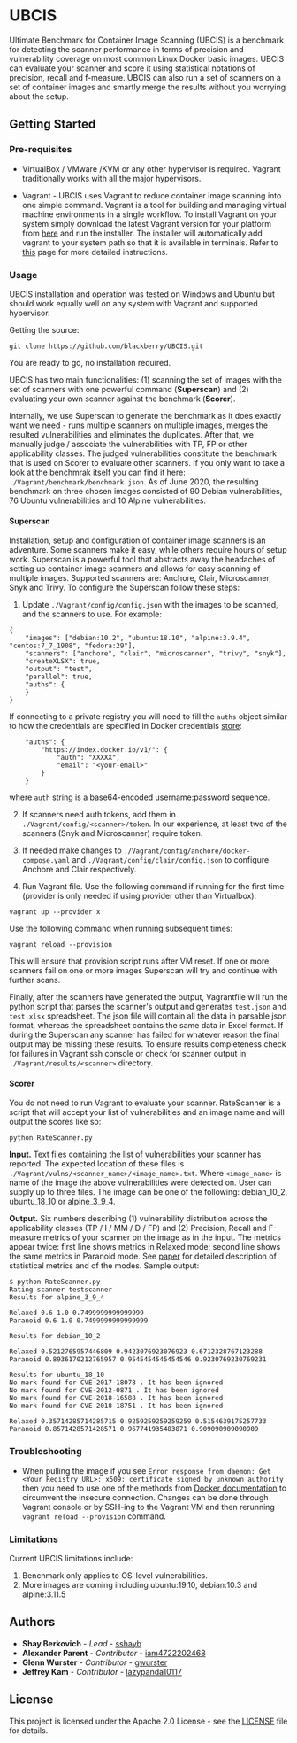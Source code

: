 # UBCIS

Ultimate Benchmark for Container Image Scanning (UBCIS) is a benchmark for detecting the scanner performance in terms of precision and vulnerability coverage on most common Linux Docker basic images. UBCIS can evaluate your scanner and score it using statistical notations of precision, recall and f-measure. UBCIS can also run a set of scanners on a set of container images and smartly merge the results without you worrying about the setup.

## Getting Started

### Pre-requisites

* VirtualBox / VMware /KVM or any other hypervisor is required. Vagrant traditionally works with all the major hypervisors.

* Vagrant - UBCIS uses Vagrant to reduce container image scanning into one simple command. Vagrant is a tool for building and managing virtual machine environments in a single workflow. To install Vagrant on your system simply download the latest Vagrant version for your platform from [here](https://www.vagrantup.com/downloads) and run the installer. The installer will automatically add vagrant to your system path so that it is available in terminals. Refer to [this](https://www.vagrantup.com/docs/installation) page for more detailed instructions.

### Usage

UBCIS installation and operation was tested on Windows and Ubuntu but should work equally well on any system with Vagrant and supported hypervisor. 

Getting the source:
```
git clone https://github.com/blackberry/UBCIS.git
```

You are ready to go, no installation required.

UBCIS has two main functionalities: (1) scanning the set of images with the set of scanners with one powerful command (**Superscan**) and (2) evaluating your own scanner against the benchmark (**Scorer**). 

Internally, we use Superscan to generate the benchmark as it does exactly want we need - runs multiple scanners on multiple images, merges the resulted vulnerabilities and eliminates the duplicates. After that, we manually judge / associate the vulnerabilities with TP, FP or other applicability classes. The judged vulnerabilities constitute the benchmark that is used on Scorer to evaluate other scanners. If you only want to take a look at the benchmrak itself you can find it here: `./Vagrant/benchmark/benchmark.json`. As of June 2020, the resulting benchmark on three chosen images consisted of 90 Debian vulnerabilities, 76 Ubuntu vulnerabilities and 10 Alpine vulnerabilities.

#### Superscan

Installation, setup and configuration of container image scanners is an adventure. Some scanners make it easy, while others require hours of setup work. Superscan is a powerful tool that abstracts away the headaches of setting up container image scanners and allows for easy scanning of multiple images. Supported scanners are: Anchore, Clair, Microscanner, Snyk and Trivy. To configure the Superscan follow these steps:

1. Update `./Vagrant/config/config.json` with the images to be scanned, and the scanners to use. For example:

```
{
    "images": ["debian:10.2", "ubuntu:18.10", "alpine:3.9.4", "centos:7_7_1908", "fedora:29"],
    "scanners": ["anchore", "clair", "microscanner", "trivy", "snyk"],
    "createXLSX": true,
    "output": "test",
    "parallel": true,
    "auths": {
    }
}
```

If connecting to a private registry you will need to fill the `auths` object similar to how the credentials are specified in Docker credentials [store](https://docs.docker.com/engine/reference/commandline/login/):

```
    "auths": {
        "https://index.docker.io/v1/": {
            "auth": "XXXXX",
            "email": "<your-email>"
        }
    }
```

where `auth` string is a base64-encoded username:password sequence.

2. If scanners need auth tokens, add them in `./Vagrant/config/<scanner>/token`. In our experience, at least two of the scanners (Snyk and Microscanner) require token. 

3. If needed make changes to `./Vagrant/config/anchore/docker-compose.yaml` and `./Vagrant/config/clair/config.json` to configure Anchore and Clair respectively. 

4. Run Vagrant file. Use the following command if running for the first time (provider is only needed if using provider other than Virtualbox):

```
vagrant up --provider x
```

Use the following command when running subsequent times:

```
vagrant reload --provision
```

This will ensure that provision script runs after VM reset. If one or more scanners fail on one or more images Superscan will try and continue with further scans. 

Finally, after the scanners have generated the output, Vagrantfile will run the python script that parses the scanner's output and generates `test.json` and `test.xlsx` spreadsheet. The json file will contain all the data in parsable json format, whereas the spreadsheet contains the same data in Excel format. If during the Superscan any scanner has failed for whatever reason the final output may be missing these results. To ensure results completeness check for failures in Vagrant ssh console or check for scanner output in `./Vagrant/results/<scanner>` directory.


#### Scorer

You do not need to run Vagrant to evaluate your scanner. RateScanner is a script that will accept your list of vulnerabilities and an image name and will output the scores like so:

```
python RateScanner.py
```

**Input.** 
Text files containing the list of vulnerabilities your scanner has reported. The expected location of these files is `./Vagrant/vulns/<scanner_name>/<image_name>.txt`. Where `<image_name>` is name of the image the above vulnerabilities were detected on. User can supply up to three files. The image can be one of the following: debian_10_2, ubuntu_18_10 or alpine_3_9_4.

**Output.**
Six numbers describing (1) vulnerability distribution across the applicability classes (TP / I / MM / D / FP) and (2) Precision, Recall and F-measure metrics of your scanner on the image as in the input. The metrics appear twice: first line shows metrics in Relaxed mode; second line shows the same metrics in Paranoid mode. See [paper](./paper/ubcis.pdf) for detailed description of statistical metrics and of the modes. Sample output:

```
$ python RateScanner.py
Rating scanner testscanner
Results for alpine_3_9_4

Relaxed 0.6 1.0 0.7499999999999999
Paranoid 0.6 1.0 0.7499999999999999

Results for debian_10_2

Relaxed 0.5212765957446809 0.9423076923076923 0.6712328767123288
Paranoid 0.8936170212765957 0.9545454545454546 0.9230769230769231

Results for ubuntu_18_10
No mark found for CVE-2017-18078 . It has been ignored
No mark found for CVE-2012-0871 . It has been ignored
No mark found for CVE-2018-16588 . It has been ignored
No mark found for CVE-2018-18751 . It has been ignored

Relaxed 0.35714285714285715 0.9259259259259259 0.5154639175257733
Paranoid 0.8571428571428571 0.967741935483871 0.909090909090909
```

### Troubleshooting

* When pulling the image if you see `Error response from daemon: Get <Your Registry URL>: x509: certificate signed by unknown authority` then you need to use one of the methods from [Docker documentation](https://docs.docker.com/registry/insecure/) to circumvent the insecure connection. Changes can be done through Vagrant console or by SSH-ing to the Vagrant VM and then rerunning `vagrant reload --provision` command.


### Limitations

Current UBCIS limitations include:
1. Benchmark only applies to OS-level vulnerabilities.
2. More images are coming including ubuntu:19.10, debian:10.3 and alpine:3.11.5

## Authors

* **Shay Berkovich** - *Lead* - [sshayb](https://github.com/sshayb)
* **Alexander Parent** - *Contributor* - [iam4722202468](https://github.com/iam4722202468)
* **Glenn Wurster** - *Contributor* - [gwurster](https://github.com/gwurster)
* **Jeffrey Kam** - *Contributor* - [lazypanda10117](https://github.com/lazypanda10117)

## License

This project is licensed under the Apache 2.0 License - see the [LICENSE](LICENSE) file for details.
